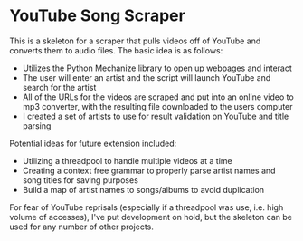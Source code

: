 YouTube Song Scraper
============

This is a skeleton for a scraper that pulls videos off of YouTube and converts them to audio files. The basic idea is as follows:

  * Utilizes the Python Mechanize library to open up webpages and interact
  * The user will enter an artist and the script will launch YouTube and search for the artist
  * All of the URLs for the videos are scraped and put into an online video to mp3 converter, with the resulting file downloaded to the users computer
  * I created a set of artists to use for result validation on YouTube and title parsing
  
Potential ideas for future extension included:

  * Utilizing a threadpool to handle multiple videos at a time
  * Creating a context free grammar to properly parse artist names and song titles for saving purposes
  * Build a map of artist names to songs/albums to avoid duplication
  
For fear of YouTube reprisals (especially if a threadpool was use, i.e. high volume of accesses), I've put development on hold, but the skeleton can be used for any number of other projects. 
